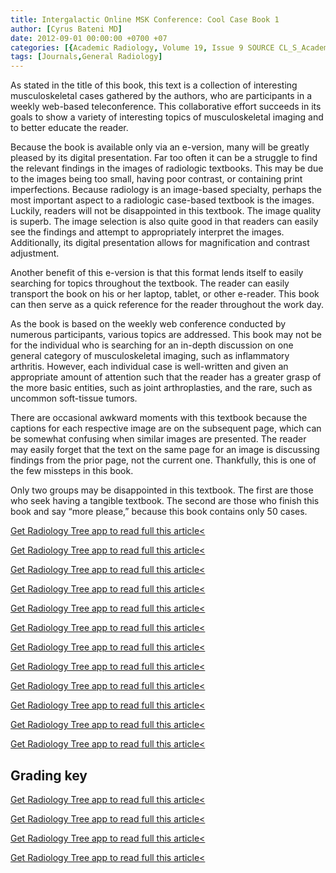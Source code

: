 ```yaml
---
title: Intergalactic Online MSK Conference: Cool Case Book 1
author: [Cyrus Bateni MD]
date: 2012-09-01 00:00:00 +0700 +07
categories: [{Academic Radiology, Volume 19, Issue 9 SOURCE CL_S_AcademicRadiologyVolume19Issue9 1}]
tags: [Journals,General Radiology]
---
```

As stated in the title of this book, this text is a collection of interesting musculoskeletal cases gathered by the authors, who are participants in a weekly web-based teleconference. This collaborative effort succeeds in its goals to show a variety of interesting topics of musculoskeletal imaging and to better educate the reader.

Because the book is available only via an e-version, many will be greatly pleased by its digital presentation. Far too often it can be a struggle to find the relevant findings in the images of radiologic textbooks. This may be due to the images being too small, having poor contrast, or containing print imperfections. Because radiology is an image-based specialty, perhaps the most important aspect to a radiologic case-based textbook is the images. Luckily, readers will not be disappointed in this textbook. The image quality is superb. The image selection is also quite good in that readers can easily see the findings and attempt to appropriately interpret the images. Additionally, its digital presentation allows for magnification and contrast adjustment.

Another benefit of this e-version is that this format lends itself to easily searching for topics throughout the textbook. The reader can easily transport the book on his or her laptop, tablet, or other e-reader. This book can then serve as a quick reference for the reader throughout the work day.

As the book is based on the weekly web conference conducted by numerous participants, various topics are addressed. This book may not be for the individual who is searching for an in-depth discussion on one general category of musculoskeletal imaging, such as inflammatory arthritis. However, each individual case is well-written and given an appropriate amount of attention such that the reader has a greater grasp of the more basic entities, such as joint arthroplasties, and the rare, such as uncommon soft-tissue tumors.

There are occasional awkward moments with this textbook because the captions for each respective image are on the subsequent page, which can be somewhat confusing when similar images are presented. The reader may easily forget that the text on the same page for an image is discussing findings from the prior page, not the current one. Thankfully, this is one of the few missteps in this book.

Only two groups may be disappointed in this textbook. The first are those who seek having a tangible textbook. The second are those who finish this book and say “more please,” because this book contains only 50 cases.

[Get Radiology Tree app to read full this article<](https://clinicalpub.com/app)

[Get Radiology Tree app to read full this article<](https://clinicalpub.com/app)

[Get Radiology Tree app to read full this article<](https://clinicalpub.com/app)

[Get Radiology Tree app to read full this article<](https://clinicalpub.com/app)

[Get Radiology Tree app to read full this article<](https://clinicalpub.com/app)

[Get Radiology Tree app to read full this article<](https://clinicalpub.com/app)

[Get Radiology Tree app to read full this article<](https://clinicalpub.com/app)

[Get Radiology Tree app to read full this article<](https://clinicalpub.com/app)

[Get Radiology Tree app to read full this article<](https://clinicalpub.com/app)

[Get Radiology Tree app to read full this article<](https://clinicalpub.com/app)

[Get Radiology Tree app to read full this article<](https://clinicalpub.com/app)

[Get Radiology Tree app to read full this article<](https://clinicalpub.com/app)

## Grading key

[Get Radiology Tree app to read full this article<](https://clinicalpub.com/app)

[Get Radiology Tree app to read full this article<](https://clinicalpub.com/app)

[Get Radiology Tree app to read full this article<](https://clinicalpub.com/app)

[Get Radiology Tree app to read full this article<](https://clinicalpub.com/app)